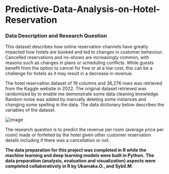 # Predictive-Data-Analysis-on-Hotel-Reservation
### Data Description and Research Question
This dataset describes how online reservation channels have greatly impacted how hotels are booked and led to changes in customer behaviour. Cancelled reservations and no-shows are increasingly common, with reasons such as changes in plans or scheduling conflicts. While guests benefit from the option to cancel for free or at a low cost, this can be a challenge for hotels as it may result in a decrease in revenue.

The hotel reservation dataset of 19 columns and 36,276 rows was retrieved from the Kaggle website in 2022. The original dataset retrieved was randomized by to enable me demonstrate some data cleaning knowledge. Random noise was added by manually deleting some instances and changing some spelling in the data. 
The data dictionary below describes the variables of the dataset. 

![image](https://github.com/UkamakaO/Predictive-Data-Analysis-Project/assets/115948036/f9016a8b-526a-4e3e-a0d7-45efab0feb85)

The research question is to predict the revenue per room (average price per room) made or forfeited by the hotel given other customer reservation details including if there was a cancellation or not. 

**The data preparation for this project was completed in R while the machine learning and deep learning models were built in Python.**
**The data preparation (analysis, evaluation and visualization) aspects were completed collaboratively in R by Ukamaka.O., and Sybil.M.**
